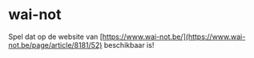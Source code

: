 # wai-not
Spel dat op de website van [https://www.wai-not.be/](https://www.wai-not.be/page/article/8181/52) beschikbaar is!
